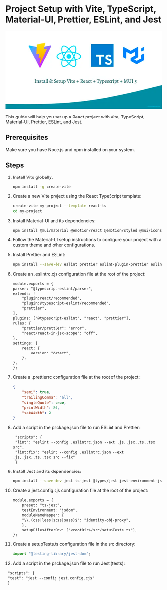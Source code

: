 # Project Setup with Vite, TypeScript, Material-UI, Prettier, ESLint, and Jest

![img.png](img.png)

This guide will help you set up a React project with Vite, TypeScript, Material-UI, Prettier, ESLint, and Jest.

## Prerequisites

Make sure you have Node.js and npm installed on your system.

## Steps

1. Install Vite globally:
   ```bash
   npm install -g create-vite
   ```
2. Create a new Vite project using the React TypeScript template:
    ```bash
    create-vite my-project --template react-ts
    cd my-project    
    ```
3. Install Material-UI and its dependencies:
    ```bash 
    npm install @mui/material @emotion/react @emotion/styled @mui/icons-material
    ```
4. Follow the Material-UI setup instructions to configure your project with a custom theme and other configurations.
5. Install Prettier and ESLint:
    ```bash
   npm install --save-dev eslint prettier eslint-plugin-prettier eslint-config-prettier eslint-plugin-react @typescript-eslint/eslint-plugin @typescript-eslint/parser
   ```
6. Create an .eslintrc.cjs configuration file at the root of the project:
    ```
   module.exports = {
    parser: "@typescript-eslint/parser",
    extends: [
        "plugin:react/recommended",
        "plugin:@typescript-eslint/recommended",
        "prettier",
    ],
    plugins: ["@typescript-eslint", "react", "prettier"],
    rules: {
        "prettier/prettier": "error",
        "react/react-in-jsx-scope": "off",
    },
    settings: {
        react: {
            version: "detect",
        },
    },
    };
   ```

7. Create a .prettierrc configuration file at the root of the project:
    ```json
    {
        "semi": true,
        "trailingComma": "all",
        "singleQuote": true,
        "printWidth": 80,
        "tabWidth": 2
    }
    ```
8. Add a script in the package.json file to run ESLint and Prettier:
   ```
    "scripts": {
    "lint": "eslint --config .eslintrc.json --ext .js,.jsx,.ts,.tsx src",
    "lint:fix": "eslint --config .eslintrc.json --ext .js,.jsx,.ts,.tsx src --fix"
    }
   ```
9. Install Jest and its dependencies:
    ```bash
    npm install --save-dev jest ts-jest @types/jest jest-environment-jsdom
   ```
10. Create a jest.config.cjs configuration file at the root of the project:
    ```
    module.exports = {
        preset: "ts-jest",
        testEnvironment: "jsdom",
        moduleNameMapper: {
        "\\.(css|less|scss|sass)$": "identity-obj-proxy",
        },
        setupFilesAfterEnv: ["<rootDir>/src/setupTests.ts"],
    };
    ```
11. Create a setupTests.ts configuration file in the src directory:
    ```typescript
    import "@testing-library/jest-dom";
    ```
12.  Add a script in the package.json file to run Jest (tests):
   ```
    "scripts": {
    "test": "jest --config jest.config.cjs"
    }
   ```